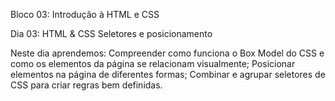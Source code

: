 Bloco 03: Introdução à HTML e CSS 

Dia 03:  HTML & CSS Seletores e posicionamento 

Neste dia aprendemos: 
Compreender como funciona o Box Model do CSS e como os elementos da página se relacionam visualmente; 
Posicionar elementos na página de diferentes formas; 
Combinar e agrupar seletores de CSS para criar regras bem definidas. 